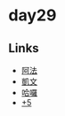 # day29

## Links

- [阿法](https://rabbittee.github.io/JavaScript30/day29/alpha/dist/)
- [凱文](https://rabbittee.github.io/JavaScript30/day29/kevin/)
- [哈囉](https://rabbittee.github.io/JavaScript30/day29/kirby/)
- [+5](https://rabbittee.github.io/JavaScript30/day29/plusfive/)
